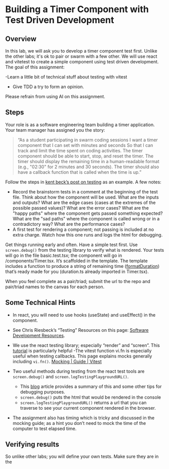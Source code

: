 # Building a Timer Component with Test Driven Development

## Overview

In this lab, we will ask you to develop a timer component test first. Unlike the other labs; it's ok to pair or swarm with a few other. We will use react and vitetest to create a simple component using test driven development. The goal of this assignment:

-Learn a little bit of technical stuff about testing with vitest

- Give TDD a try to form an opinion.

Please refrain from using AI on this assignment.

## Steps

Your role is as a software engineering team building a timer application. Your team manager has assigned you the story:

> “As a student participating in swarm coding sessions
> I want a timer component that I can set with minutes and seconds
> So that I can track and limit the time spent on coding activities. The timer component should be able to start, stop, and reset the timer. The timer should display the remaining time in a human-readable format (e.g., "02:30" for 2 minutes and 30 seconds). The timer should also have a callback function that is called when the time is up.”

Follow the steps in [kent beck’s post on testing](https://tidyfirst.substack.com/p/canon-tdd) as an example. A few notes:

- Record the brainstorm tests in a comment at the beginning of the test file. Think about how the component will be used. What are the inputs and outputs? What are the edge cases (cases at the extremes of the possible passed values)? What are the error cases? What are the "happy paths" where the component gets passed something expected? What are the "sad paths" where the component is called wrong or in a contradictory way? What are the performance cases?
- A first test for rendering a component; not passing is included at no extra charge. Watch how this one runs and logs the html for debugging.

Get things running early and often. Have a simple test first. Use `screen.debug()` from the testing library to verify what is rendered.
Your tests will go in the file basic.test.tsx; the component will go in /components/Timer.tsx. It’s scaffolded in the template. The template includes a function to produce a string of remaining time ([formatDuration](./src/functions/duration.ts)) that’s ready made for you (duration.ts already imported in Timer.tsx).

When you feel complete as a pair/triad; submit the url to the repo and pair/triad names to the canvas for each person.

## Some Technical Hints

- In react, you will need to use hooks (useState) and useEffect() in the component.
- See Chris Riesbeck’s “Testing” Resources on this page: [Software Development Resources](https://courses.cs.northwestern.edu/394/guides/overviews.php).
- We use the react testing library; especially “render” and “screen”. This [tutorial](https://www.freecodecamp.org/news/react-testing-library-tutorial-javascript-example-code/) is particularly helpful
  -The vitest function vi.fn is especially useful when testing callbacks. This page explains mocks generally including `vi.fn()`. [Mocking | Guide | Vitest](https://vitest.dev/guide/mocking)
- Two useful methods during testing from the react test tools are `screen.debug()` and `screen.logTestingPlaygroundURL()`.

  - This [blog](https://testing-library.com/docs/dom-testing-library/api-debugging/) article provides a summary of this and some other tips for debugging purposes.
  - `screen.debug()` puts the html that would be rendered in the console
  - `screen.logTestingPlaygroundURL()` returns a url that you can traverse to see your current component rendered in the browser.

- The assignment also has timing which is tricky and discussed in the mocking guide; as a hint you don’t need to mock the time of the computer to test elapsed time.

## Verifying results

So unlike other labs; you will define your own tests. Make sure they are in the
